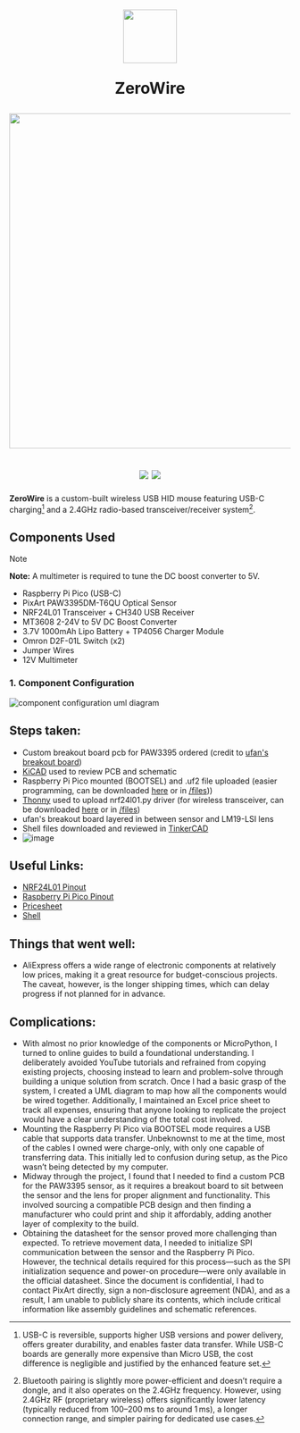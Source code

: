 <h1 align="center">
      <!-- logo credit: https://www.vexels.com/png-svg/preview/325937/blue-computer-mouse-icon -->
      <img src="https://images.vexels.com/media/users/3/325937/isolated/preview/f3221834ed60ef29b8f0b2f37a708386-blue-computer-mouse-icon.png" width="96px" height="96px"/>

ZeroWire

<img src="https://raw.githubusercontent.com/catppuccin/catppuccin/main/assets/palette/macchiato.png" width="600px"/> <br>
<div align="center">
            <a href="https://micropython.org/"><img src="https://img.shields.io/badge/MicroPython-stable-blue.svg?style=for-the-badge&labelColor=303446&logo=micropython&logoColor=white&color=b7bdf8&logoColor=cad3f5"></a>
            <a href="https://www.raspberrypi.com/"><img src="https://img.shields.io/badge/Raspberry%20Pi%20Pico-RP2040-green?style=for-the-badge&labelColor=363a4f&logo=raspberrypi&color=c6a0f6&logoColor=cad3f5"></a>
</div>
</h1>

**ZeroWire** is a custom-built wireless USB HID mouse featuring USB-C charging[^1] and a 2.4GHz radio-based transceiver/receiver system[^2].

## **Components Used**
> [!NOTE]
> **Note:** A multimeter is required to tune the DC boost converter to 5V.
- Raspberry Pi Pico (USB-C)
- PixArt PAW3395DM-T6QU Optical Sensor
- NRF24L01 Transceiver + CH340 USB Receiver
- MT3608 2-24V to 5V DC Boost Converter
- 3.7V 1000mAh Lipo Battery + TP4056 Charger Module
- Omron D2F-01L Switch (x2)
- Jumper Wires
- 12V Multimeter

### 1. **Component Configuration**
![component configuration uml diagram](images/mouse%20component%20config.png)

## **Steps taken:**
- Custom breakout board pcb for PAW3395 ordered (credit to [ufan's breakout board](https://github.com/ufan/paw3395_pmw3361_breakout))
- [KiCAD](https://www.kicad.org/download/windows/) used to review PCB and schematic
- Raspberry Pi Pico mounted (BOOTSEL) and .uf2 file uploaded (easier programming, can be downloaded [here](https://www.raspberrypi.com/documentation/microcontrollers/micropython.html) or in [/files](https://github.com/aparkgh/custom-mouse/tree/main/files)))
- [Thonny](https://thonny.org/) used to upload nrf24l01.py driver (for wireless transceiver, can be downloaded [here](https://github.com/micropython/micropython-lib/tree/master/micropython/drivers/radio/nrf24l01) or in [/files](https://github.com/aparkgh/custom-mouse/tree/main/files))
- ufan's breakout board layered in between sensor and LM19-LSI lens
- Shell files downloaded and reviewed in [TinkerCAD](https://www.tinkercad.com/dashboard)
- ![image](https://github.com/user-attachments/assets/d8314dc2-3823-4a1b-87c6-2177183de617)


## **Useful Links:**
- [NRF24L01 Pinout](https://howtomechatronics.com/wp-content/uploads/2017/02/NRF24L01-Pinout-NRF24L01-PA-LNA-.png)
- [Raspberry Pi Pico Pinout](https://www.raspberrypi.com/documentation/microcontrollers/images/pico-pinout.svg)
- [Pricesheet](https://1drv.ms/x/c/81566783f4b27a85/Eb886e1THZZElGMRDwNFMZEBl47CX9LvK6eldiMpxhTBGg?e=1K7VTB)
- [Shell](https://thangs.com/designer/NPZ/3d-model/Lightweight%20Mouse%20Shell%20Steelseries%20Sensei%20310%20-988064)

## **Things that went well:**
- AliExpress offers a wide range of electronic components at relatively low prices, making it a great resource for budget-conscious projects. The caveat, however, is the longer shipping times, which can delay progress if not planned for in advance.

## **Complications:**
- With almost no prior knowledge of the components or MicroPython, I turned to online guides to build a foundational understanding. I deliberately avoided YouTube tutorials and refrained from copying existing projects, choosing instead to learn and problem-solve through building a unique solution from scratch. Once I had a basic grasp of the system, I created a UML diagram to map how all the components would be wired together. Additionally, I maintained an Excel price sheet to track all expenses, ensuring that anyone looking to replicate the project would have a clear understanding of the total cost involved.
- Mounting the Raspberry Pi Pico via BOOTSEL mode requires a USB cable that supports data transfer. Unbeknownst to me at the time, most of the cables I owned were charge-only, with only one capable of transferring data. This initially led to confusion during setup, as the Pico wasn’t being detected by my computer.
- Midway through the project, I found that I needed to find a custom PCB for the PAW3395 sensor, as it requires a breakout board to sit between the sensor and the lens for proper alignment and functionality. This involved sourcing a compatible PCB design and then finding a manufacturer who could print and ship it affordably, adding another layer of complexity to the build.
- Obtaining the datasheet for the sensor proved more challenging than expected. To retrieve movement data, I needed to initialize SPI communication between the sensor and the Raspberry Pi Pico. However, the technical details required for this process—such as the SPI initialization sequence and power-on procedure—were only available in the official datasheet. Since the document is confidential, I had to contact PixArt directly, sign a non-disclosure agreement (NDA), and as a result, I am unable to publicly share its contents, which include critical information like assembly guidelines and schematic references.

[^1]: USB-C is reversible, supports higher USB versions and power delivery, offers greater durability, and enables faster data transfer. While USB-C boards are generally more expensive than Micro USB, the cost difference is negligible and justified by the enhanced feature set.
[^2]: Bluetooth pairing is slightly more power-efficient and doesn’t require a dongle, and it also operates on the 2.4GHz frequency. However, using 2.4GHz RF (proprietary wireless) offers significantly lower latency (typically reduced from 100–200 ms to around 1 ms), a longer connection range, and simpler pairing for dedicated use cases.
